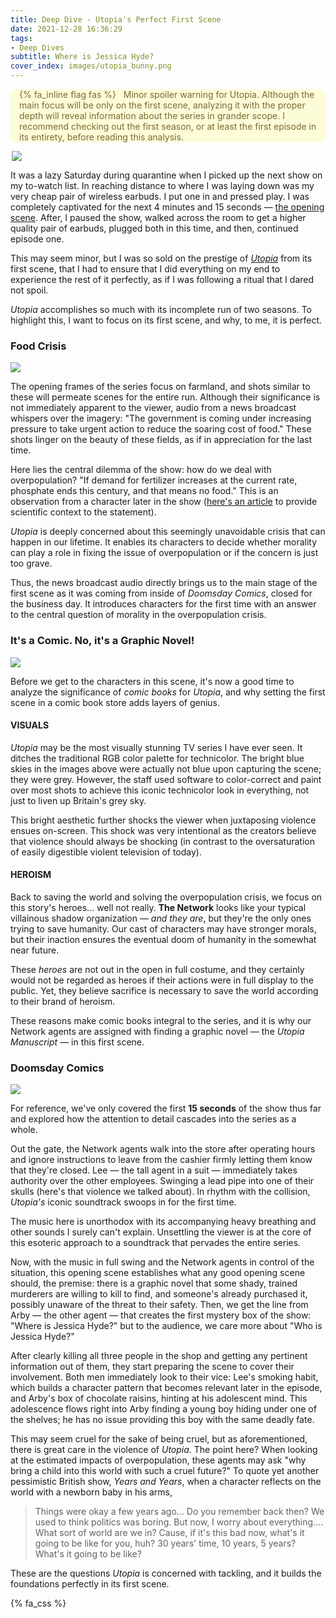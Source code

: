 ```yaml
---
title: Deep Dive - Utopia's Perfect First Scene
date: 2021-12-28 16:36:29
tags:
- Deep Dives
subtitle: Where is Jessica Hyde?
cover_index: images/utopia_bunny.png
---
```


<div style='background-color:#FDFCD8; color:#7A6A33; border-radius: .5em;'>
<span><p style='margin-left:1em; padding-right: 1em'>
{% fa_inline flag fas %} &nbsp; Minor spoiler warning for Utopia. Although the main focus will be only on the first scene, analyzing it with the proper depth will reveal information about the series in grander scope. I recommend checking out the first season, or at least the first episode in its entirety, before reading this analysis.</p></span>
</div>
<div style="max-width:500px; margin: auto;">
    <img src="cinematography.png" style="max-width: 100%; height: auto; width: auto/9;">
</div>



It was a lazy Saturday during quarantine when I picked up the next show on my to-watch list. In reaching distance to where I was laying down was my very cheap pair of wireless earbuds. I put one in and pressed play. I was completely captivated for the next 4 minutes and 15 seconds — [the opening scene](https://www.youtube.com/watch?v=01VGtX9xfh0&ab_channel=moofins). After, I paused the show, walked across the room to get a higher quality pair of earbuds, plugged both in this time, and then, continued episode one.

This may seem minor, but I was so sold on the prestige of [*Utopia*](https://www.imdb.com/title/tt2384811/) from its first scene, that I had to ensure that I did everything on my end to experience the rest of it perfectly, as if I was following a ritual that I dared not spoil.

*Utopia* accomplishes so much with its incomplete run of two seasons. To highlight this, I want to focus on its first scene, and why, to me, it is perfect.

### Food Crisis 

<div style="max-width:750px; margin: auto;">
    <img src="yellow_field.jfif" style="max-width: 100%; height: auto; width: auto\9;">
</div>

The opening frames of the series focus on farmland, and shots similar to these will permeate scenes for the entire run. Although their significance is not immediately apparent to the viewer, audio from a news broadcast whispers over the imagery: "The government is coming under increasing pressure to take urgent action to reduce the soaring cost of food." These shots linger on the beauty of these fields, as if in appreciation for the last time.

Here lies the central dilemma of the show: how do we deal with overpopulation? "If demand for fertilizer increases at the current rate, phosphate ends this century, and that means no food." This is an observation from a character later in the show ([here's an article](https://www.theguardian.com/environment/2019/sep/06/phosphate-fertiliser-crisis-threatens-world-food-supply) to provide scientific context to the statement).

*Utopia* is deeply concerned about this seemingly unavoidable crisis that can happen in our lifetime. It enables its characters to decide whether morality can play a role in fixing the issue of overpopulation or if the concern is just too grave.

Thus, the news broadcast audio directly brings us to the main stage of the first scene as it was coming from inside of *Doomsday Comics*, closed for the business day. It introduces characters for the first time with an answer to the central question of morality in the overpopulation crisis.

### It's a Comic. No, it's a Graphic Novel!

<div style="max-width:750px; margin: auto;">
    <img src="technicolor.jpg" style="max-width: 100%; height: auto; width: auto\9;">
</div>



Before we get to the characters in this scene, it's now a good time to analyze the significance of *comic books* for *Utopia*, and why setting the first scene in a comic book store adds layers of genius.

#### VISUALS

*Utopia* may be the most visually stunning TV series I have ever seen. It ditches the traditional RGB color palette for technicolor. The bright blue skies in the images above were actually not blue upon capturing the scene; they were grey. However, the staff used software to color-correct and paint over most shots to achieve this iconic technicolor look in everything, not just to liven up Britain's grey sky.

This bright aesthetic further shocks the viewer when juxtaposing violence ensues on-screen. This shock was very intentional as the creators believe that violence should always be shocking (in contrast to the oversaturation of easily digestible violent television of today).

#### HEROISM

Back to saving the world and solving the overpopulation crisis, we focus on this story's heroes... well not really. **The Network** looks like your typical villainous shadow organization — *and they are*, but they're the only ones trying to save humanity. Our cast of characters may have stronger morals, but their inaction ensures the eventual doom of humanity in the somewhat near future.

These *heroes* are not out in the open in full costume, and they certainly would not be regarded as heroes if their actions were in full display to the public. Yet, they believe sacrifice is necessary to save the world according to their brand of heroism.

These reasons make comic books integral to the series, and it is why our Network agents are assigned with finding a graphic novel — the *Utopia Manuscript* — in this first scene.

### Doomsday Comics

<div style="max-width:750px; margin: auto;">
    <img src="comic_store.png" style="max-width: 100%; height: auto; width: auto/9;">
</div>


For reference, we've only covered the first **15 seconds** of the show thus far and explored how the attention to detail cascades into the series as a whole.

Out the gate, the Network agents walk into the store after operating hours and ignore instructions to leave from the cashier firmly letting them know that they're closed. Lee — the tall agent in a suit — immediately takes authority over the other employees. Swinging a lead pipe into one of their skulls (here's that violence we talked about). In rhythm with the collision, *Utopia's* iconic soundtrack swoops in for the first time.

The music here is unorthodox with its accompanying heavy breathing and other sounds I surely can't explain. Unsettling the viewer is at the core of this esoteric approach to a soundtrack that pervades the entire series.

Now, with the music in full swing and the Network agents in control of the situation, this opening scene establishes what any good opening scene should, the premise: there is a graphic novel that some shady, trained murderers are willing to kill to find, and someone's already purchased it, possibly unaware of the threat to their safety. Then, we get the line from Arby — the other agent —  that creates the first mystery box of the show: "Where is Jessica Hyde?" but to the audience, we care more about "Who is Jessica Hyde?"

After clearly killing all three people in the shop and getting any pertinent information out of them, they start preparing the scene to cover their involvement. Both men immediately look to their vice: Lee's smoking habit, which builds a character pattern that becomes relevant later in the episode, and Arby's box of chocolate raisins, hinting at his adolescent mind. This adolescence flows right into Arby finding a young boy hiding under one of the shelves; he has no issue providing this boy with the same deadly fate.

This may seem cruel for the sake of being cruel, but as aforementioned, there is great care in the violence of *Utopia*. The point here? When looking at the estimated impacts of overpopulation, these agents may ask "why bring a child into this world with such a cruel future?" To quote yet another pessimistic British show, *Years and Years*, when a character reflects on the world with a newborn baby in his arms,

> Things were okay a few years ago... Do you remember back then? We used to think politics was boring. But now, I worry about everything.... What sort of world are we in? Cause, if it's this bad now, what's it going to be like for you, huh? 30 years' time, 10 years, 5 years? What's it going to be like?

These are the questions *Utopia* is concerned with tackling, and it builds the foundations perfectly in its first scene.

{% fa_css %}
